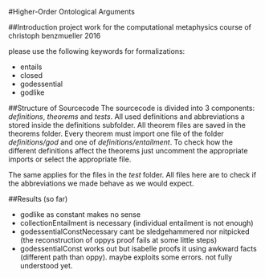 #Higher-Order Ontological Arguments

##Introduction
project work for the computational metaphysics course of christoph benzmueller 2016

please use the following keywords for formalizations:

* entails
* closed
* godessential
* godlike

##Structure of Sourcecode
The sourcecode is divided into 3 components: *definitions*, *theorems* and *tests*.
All used definitions and abbreviations a stored inside the definitions subfolder. All theorem files are saved in the
theorems folder. Every theorem must import one file of the folder *definitions/god* and one of *definitions/entailment*.
To check how the different definitions affect the theorems just uncomment the appropriate imports or select the appropriate
file.

The same applies for the files in the *test* folder. All files here are to check if the abbreviations we made behave as we
would expect.

##Results (so far)
* godlike as constant makes no sense
* collectionEntailment is necessary (individual entailment is not enough)
* godessentialConstNecessary cant be sledgehammered nor nitpicked (the reconstruction of oppys proof fails at some little steps)
* godessentialConst works out
but isabelle proofs it using awkward facts (different path than oppy). maybe exploits some errors. not fully understood yet.

